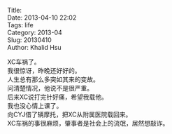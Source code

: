 Title:   
Date: 2013-04-10 22:02  
Tags: life  
Category: 2013-04  
Slug:  20130410   
Author: Khalid Hsu  
  
XC车祸了。  
我很惊讶，昨晚还好好的。  
人生总有那么多突如其来的变故。  
问清楚情况，他说不是很严重。  
后来XC说打完针好痛，希望我载他。  
我也没心情上课了。  
向CYJ借了辆摩托，把XC从附属医院载回来。  
XC车祸的事很麻烦，肇事者是社会上的流氓，居然想敲诈。  
  
  
